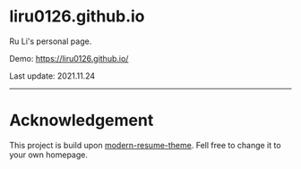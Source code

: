 # liru0126.github.io

Ru Li's personal page.

Demo: https://liru0126.github.io/

Last update: 2021.11.24

---

# Acknowledgement

This project is build upon [modern-resume-theme](https://github.com/sproogen/modern-resume-theme). Fell free to change it to your own homepage.
